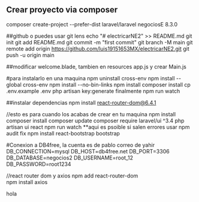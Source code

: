 ## Crear proyecto via composer
composer create-project --prefer-dist laravel/laravel negociosE 8.3.0

##github o puedes usar git lens
echo "# electricarNE2" >> README.md
git init
git add README.md
git commit -m "first commit"
git branch -M main
git remote add origin https://github.com/luis19151653MX/electricarNE2.git
git push -u origin main

##modificar 
welcome.blade, tambien en resources app.js y crear Main.js

#para instalarlo en una maquina
npm uninstall cross-env
npm install --global cross-env
npm install --no-bin-links
npm install
composer install
cp .env.example .env
php artisan key:generate
finalmente npm run watch


##instalar dependencias
npm install react-router-dom@6.4.1

//esto es para cuando los acabas de crear en tu maquina
npm install
composer install
composer update
composer require laravel/ui ^3.4
php artisan ui react
npm run watch **aqui es psoible si salen errores usar npm audit fix
npm install react-bootstrap bootstrap

#Conexion a DB4free, la cuenta es de pablo
correo de yahir
DB_CONNECTION=mysql
DB_HOST=db4free.net
DB_PORT=3306
DB_DATABASE=negocios2
DB_USERNAME=root_12
DB_PASSWORD=root1234

//react router dom y axios
npm add react-router-dom  
 npm install axios

hola




